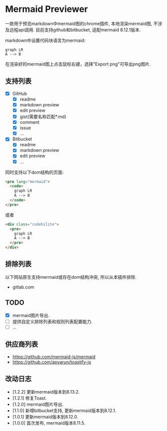 # Mermaid Previewer

一款用于预览markdown中mermaid图的chrome插件, 本地渲染mermaid图, 不涉及远程api调用.
目前支持github和bitbucket, 适配mermaid 8.12.1版本.

markdown中设置代码块语言为mermaid:
```mermaid
graph LR
A --> B
```

在渲染好的mermaid图上点击鼠标右键，选择"Export png"可导出png图片.

## 支持列表

- [x] GitHub
  - [x] readme
  - [x] markdown preview
  - [x] edit preview
  - [x] gist(需要名称匹配*.md)
  - [x] comment
  - [x] issue
  - [x] ...
- [x] Bitbucket
  - [x] readme
  - [x] markdown preview
  - [x] edit preview
  - [x] ...

同时支持以下dom结构的页面:
```html
<pre lang="mermaid">
  <code>
    graph LR
    A --> B
  </code>
</pre>
```
或者
```html
<div class="codehilite">
  <pre>
    graph LR
    A --> B
  </pre>
</div>
```

## 排除列表

以下网站原生支持mermaid或存在dom结构冲突, 所以从本插件排除.
- gitlab.com

## TODO

- [X] mermaid图片导出.
- [ ] 提供自定义排除列表和规则列表配置能力.
- [ ] ...

## 供应商列表

- https://github.com/mermaid-js/mermaid
- https://github.com/apvarun/toastify-js

## 改动日志
- [1.2.2]   更新mermaid版本到8.13.2.
- [1.2.1]   修复Toast.
- [1.2.0]   mermaid图片导出.
- [1.1.0]   新增bitbucket支持, 更新mermaid版本到8.12.1.
- [1.0.1]   更新mermaid版本到8.12.0.
- [1.0.0]   首次发布, mermaid版本8.11.5.
